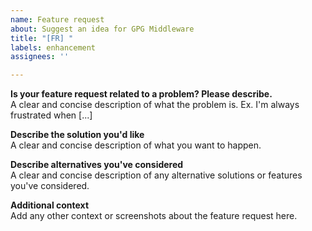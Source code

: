 ```yaml
---
name: Feature request
about: Suggest an idea for GPG Middleware
title: "[FR] "
labels: enhancement
assignees: ''

---
```


<!--
ATTENTION:
Please ensure that the feature is made to EFB GPG Middleware.
Features suggested to other modules should go to their respective repositories.
Irrelevant issues will be locked, transferred, or removed.

Please only write in English.
-->

**Is your feature request related to a problem? Please describe.**  
A clear and concise description of what the problem is. Ex. I'm always frustrated when [...]

**Describe the solution you'd like**  
A clear and concise description of what you want to happen.

**Describe alternatives you've considered**  
A clear and concise description of any alternative solutions or features you've considered.

**Additional context**  
Add any other context or screenshots about the feature request here.

